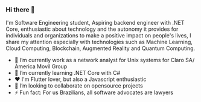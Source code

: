 ### Hi there 👋

I'm Software Engineering student, Aspiring backend engineer with .NET Core, enthusiastic about technology and the autonomy it provides for individuals and organizations to make a positive impact on people's lives, I share my attention especially with technologies such as Machine Learning, Cloud Computing, Blockchain, Augmented Reality and Quantum Computing.

- 🔭 I’m currently work as a network analyst for Unix systems for Claro SA/ America Movil Group
- 🌱 I’m currently learning .NET Core with C#
- ❤️ I'm Flutter lover, but also a Javascript enthusiastic
- 👯 I’m looking to collaborate on opensource projects
- ⚡ Fun fact: For us Brazilians, all software advocates are lawyers

<!--

- 🤔 I’m looking for help with ...
- 💬 Ask me about ...
- 📫 How to reach me: ...
- 😄 Pronouns: ...

-->
